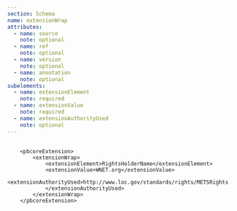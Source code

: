 ```yaml
---
section: Schema
name: extensionWrap
attributes:
  - name: source
    note: optional
  - name: ref
    note: optional
  - name: version
    note: optional
  - name: annotation
    note: optional
subelements:
  - name: extensionElement
    note: required
  - name: extensionValue
    note: required
  - name: extensionAuthorityUsed
    note: optional
---
```


<pre>
  <code>
	&lt;pbcoreExtension&gt;
   		&lt;extensionWrap&gt;
       		&lt;extensionElement&gt;RightsHolderName&lt;/extensionElement&gt;
       		&lt;extensionValue&gt;WNET.org&lt;/extensionValue&gt;
	   		&lt;extensionAuthorityUsed&gt;http://www.loc.gov/standards/rights/METSRights.xsd
	   		&lt;/extensionAuthorityUsed&gt;        
		&lt;/extensionWrap&gt;
	&lt;/pbcoreExtension&gt;
  </code>
</pre>
